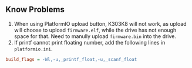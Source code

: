 ## Know Problems
1. When using PlatformIO upload button, K303K8 will not work, as upload will choose to upload `firmware.elf`, while the drive has not enough space for that.
Need to manully upload `firmware.bin` into the drive.
2. If printf cannot print floating number, add the following lines in `platformio.ini`.
```ini
build_flags = -Wl,-u,_printf_float,-u,_scanf_float
```
